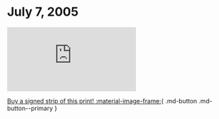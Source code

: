 # July 7, 2005

![](https://www.achewood.com/comic.php?date=07072005)

[Buy a signed strip of this print! :material-image-frame:](https://achewood-holiday-pop-up.myshopify.com/products/strip#07072005){ .md-button .md-button--primary }
